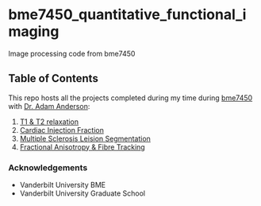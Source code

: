 # bme7450_quantitative_functional_imaging
Image processing code from bme7450

## Table of Contents

This repo hosts all the projects completed during my time during [bme7450](https://www.coursicle.com/vanderbilt/courses/BME/7450/) with [Dr. Adam Anderson](https://engineering.vanderbilt.edu/bio/adam-anderson):
1. [T1 & T2 relaxation](https://github.com/KhaiTTNguyen/bme7450_quantitative_functional_imaging/tree/main/project1)
2. [Cardiac Injection Fraction](https://github.com/KhaiTTNguyen/bme7450_quantitative_functional_imaging/tree/main/project2)
3. [Multiple Sclerosis Leision Segmentation](https://github.com/KhaiTTNguyen/bme7450_quantitative_functional_imaging/tree/main/project3)
4. [Fractional Anisotropy & Fibre Tracking](https://github.com/KhaiTTNguyen/bme7450_quantitative_functional_imaging/tree/main/project4)

### Acknowledgements
* Vanderbilt University BME
* Vanderbilt University Graduate School
